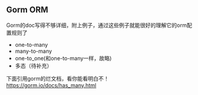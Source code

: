 Gorm ORM
---
Gorm的doc写得不够详细，附上例子，通过这些例子就能很好的理解它的orm配置规则了

+ one-to-many
+ many-to-many
+ one-to_one(和one-to-many一样，故略)
+ 多态（待补充）

下面引用gorm的烂文档，看你能看明白不！
https://gorm.io/docs/has_many.html
